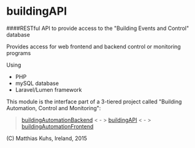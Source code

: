 # buildingAPI

####RESTful API to provide access to the "Building Events and Control" database

Provides access for web frontend and backend control or monitoring programs

Using
* PHP
* mySQL database
* Laravel/Lumen framework

This module is the interface part of a 3-tiered project called "Building Automation, Control and Monitoring":

>[buildingAutomationBackend](https://github.com/matthiku/buildingAutomationBackend)  < - > [buildingAPI](https://github.com/matthiku/buildingAPI)  < - > [buildingAutomationFrontend](https://github.com/matthiku/buildingAutomationFrontend)

(C) Matthias Kuhs, Ireland, 2015
